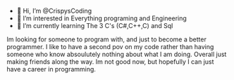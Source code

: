 - 👋 Hi, I’m @CrispysCoding
- 👀 I’m interested in Everything programing and Engineering 
- 🌱 I’m currently learning The 3 C's (C#,C++,C) and Sql

Im looking for someone to program with, and just to become a better programmer. I like to have a second pov on my code rather than having someone who know absoulutely nothing about
what I am doing. Overall just making friends along the way. Im not good now, but hopefully I can just have a career in programming.
